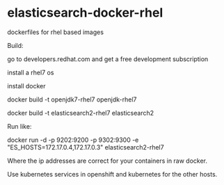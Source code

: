 # elasticsearch-docker-rhel
dockerfiles for rhel based images

Build:

go to developers.redhat.com and get a free development subscription

install a rhel7 os

install docker

docker build -t openjdk7-rhel7 openjdk-rhel7

docker build -t elasticsearch2-rhel7 elasticsearch2

Run like:

  docker run -d -p 9202:9200 -p 9302:9300 -e "ES_HOSTS=172.17.0.4,172.17.0.3" elasticsearch2-rhel7
  
  Where the ip addresses are correct for your containers in raw docker.
  
  Use kubernetes services in openshift and kubernetes for the other hosts.
  
